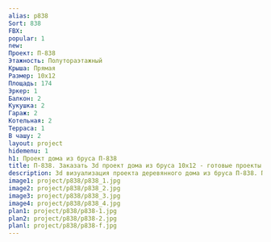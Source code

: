 ```yaml
---
alias: p838
Sort: 838
FBX: 
popular: 1
new: 
Проект: П-838
Этажность: Полутораэтажный
Крыша: Прямая
Размер: 10х12
Площадь: 174
Эркер: 1
Балкон: 2
Кукушка: 2
Гараж: 2
Котельная: 2
Терраса: 1
В чашу: 2
layout: project
hidemenu: 1
h1: Проект дома из бруса П-838
title: П-838. Заказать 3d проект дома из бруса 10х12 - готовые проекты
description: 3d визуализация проекта деревянного дома из бруса П-838. Площадь 174 м2, размер 10х12. Вы можете внести любые изменения в проект.
image1: project/p838/p838_1.jpg
image2: project/p838/p838_2.jpg
image3: project/p838/p838_3.jpg
image4: project/p838/p838_4.jpg
plan1: project/p838/p838-1.jpg
plan2: project/p838/p838-2.jpg
planl: project/p838/p838-f.jpg
---
```

